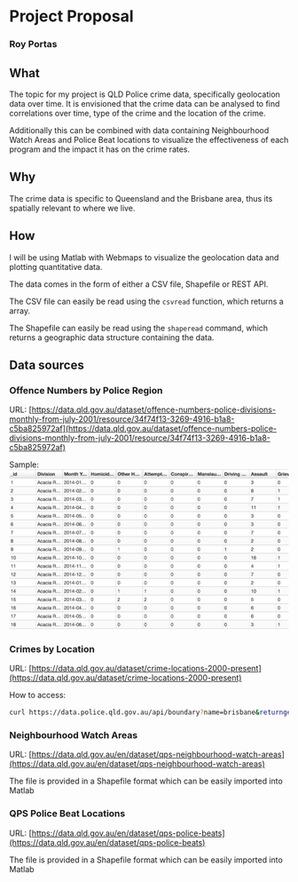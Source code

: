 # Project Proposal
### Roy Portas

## What

The topic for my project is QLD Police crime data, specifically geolocation
data over time. It is envisioned that the crime data can be analysed to find correlations over time, type of the crime and the location of the crime.

Additionally this can be combined with data containing Neighbourhood Watch
Areas and Police Beat locations to visualize the effectiveness of each program
and the impact it has on the crime rates.

## Why

The crime data is specific to Queensland and the Brisbane area, thus its
spatially relevant to where we live.

## How

I will be using Matlab with Webmaps to visualize the geolocation data and
plotting quantitative data.

The data comes in the form of either a CSV file, Shapefile or REST API.

The CSV file can easily be read using the `csvread` function, which returns a
array.

The Shapefile can easily be read using the `shaperead` command, which returns a
geographic data structure containing the data.

## Data sources

### Offence Numbers by Police Region

URL: [https://data.qld.gov.au/dataset/offence-numbers-police-divisions-monthly-from-july-2001/resource/34f74f13-3269-4916-b1a8-c5ba825972af](https://data.qld.gov.au/dataset/offence-numbers-police-divisions-monthly-from-july-2001/resource/34f74f13-3269-4916-b1a8-c5ba825972af)

Sample:
![Sample Data](resources/offence_by_numbers.png)

### Crimes by Location

URL: [https://data.qld.gov.au/dataset/crime-locations-2000-present](https://data.qld.gov.au/dataset/crime-locations-2000-present)

How to access:

```bash
curl https://data.police.qld.gov.au/api/boundary?name=brisbane&returngeometry=true&maxresults=5
```

### Neighbourhood Watch Areas

URL: [https://data.qld.gov.au/en/dataset/qps-neighbourhood-watch-areas](https://data.qld.gov.au/en/dataset/qps-neighbourhood-watch-areas)

The file is provided in a Shapefile format which can be easily imported into
Matlab


### QPS Police Beat Locations

URL: [https://data.qld.gov.au/en/dataset/qps-police-beats](https://data.qld.gov.au/en/dataset/qps-police-beats)

The file is provided in a Shapefile format which can be easily imported into
Matlab
